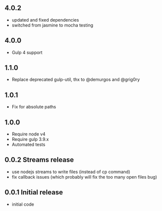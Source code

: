 ## 4.0.2

-   updated and fixed dependencies
-   switched from jasmine to mocha testing

## 4.0.0

-   Gulp 4 support

## 1.1.0

-   Replace deprecated gulp-util, thx to @demurgos and @grig0ry

## 1.0.1

-   Fix for absolute paths

## 1.0.0

-   Require node v4
-   Require gulp 3.9.x
-   Automated tests

## 0.0.2 Streams release

-   use nodejs streams to write files (instead of cp command)
-   fix callback issues (which probably will fix the too many open files bug)

## 0.0.1 Initial release

-   initial code
